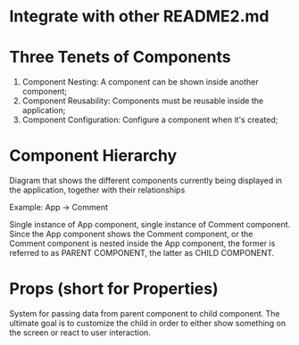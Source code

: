 # Integrate with other README2.md

# Three Tenets of Components
1. Component Nesting: A component can be shown inside another component;
2. Component Reusability: Components must be reusable inside the application;
3. Component Configuration: Configure a component when it's created;

# Component Hierarchy
Diagram that shows the different components currently being displayed in the application, together with their relationships

Example:
App -> Comment

Single instance of App component, single instance of Comment component.
Since the App component shows the Comment component, or the Comment component is nested inside the App component, the former is referred to as PARENT COMPONENT, the latter as CHILD COMPONENT.

# Props (short for Properties)
System for passing data from parent component to child component.
The ultimate goal is to customize the child in order to either show something on the screen or react to user interaction.

